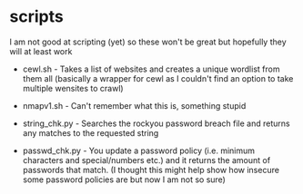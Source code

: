 # scripts

I am not good at scripting (yet) so these won't be great but hopefully they will at least work

* cewl.sh - Takes a list of websites and creates a unique wordlist from them all
(basically a wrapper for cewl as I couldn't find an option to take multiple wensites to crawl)

* nmapv1.sh - Can't remember what this is, something stupid

* string_chk.py - Searches the rockyou password breach file and returns any matches to the requested string

* passwd_chk.py - You update a password policy (i.e. minimum characters and special/numbers etc.) and it returns the amount of passwords that match. 
(I thought this might help show how insecure some password policies are but now I am not so sure)
